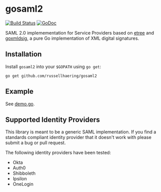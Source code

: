 # gosaml2

[![Build Status](https://travis-ci.org/goabstract/gosaml2.svg?branch=master)](https://travis-ci.org/goabstract/gosaml2)
[![GoDoc](https://godoc.org/github.com/goabstract/gosaml2?status.svg)](https://godoc.org/github.com/goabstract/gosaml2)

SAML 2.0 implemementation for Service Providers based on [etree](https://github.com/beevik/etree)
and [goxmldsig](https://github.com/russellhaering/goxmldsig), a pure Go
implementation of XML digital signatures.

## Installation

Install `gosaml2` into your `$GOPATH` using `go get`:

```
go get github.com/russellhaering/gosaml2
```

## Example

See [demo.go](s2example/demo.go).

## Supported Identity Providers

This library is meant to be a generic SAML implementation. If you find a
standards compliant identity provider that it doesn't work with please
submit a bug or pull request.

The following identity providers have been tested:

* Okta
* Auth0
* Shibboleth
* Ipsilon
* OneLogin
